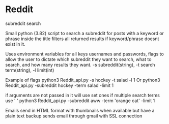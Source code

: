 # Reddit
subreddit search

Small python (3.82) script to search a subreddit for posts with a keyword or phrase inside the title filters all returned results if keyword/phrase doesnt exist in it.

Uses environment variables for all keys usernames and passwords, flags to allow the user to dictate which subreddit they want to search, what to search, and how many results they want.
-s subreddit(string), -t search term(string), -l limit(int)

Example of flags python3 Reddit_api.py -s hockey -t salad -l 1
Or      python3 Reddit_api.py -subreddit hockey -term salad -limit 1

if arguments are not passed in it will use set ones
if multiple search terms use ' '
        python3 Reddit_api.py -subreddit aww -term 'orange cat' -limit 1

Emails send in HTML format with thumbnails when available but have a plain text backup 
sends email through gmail with SSL connection
